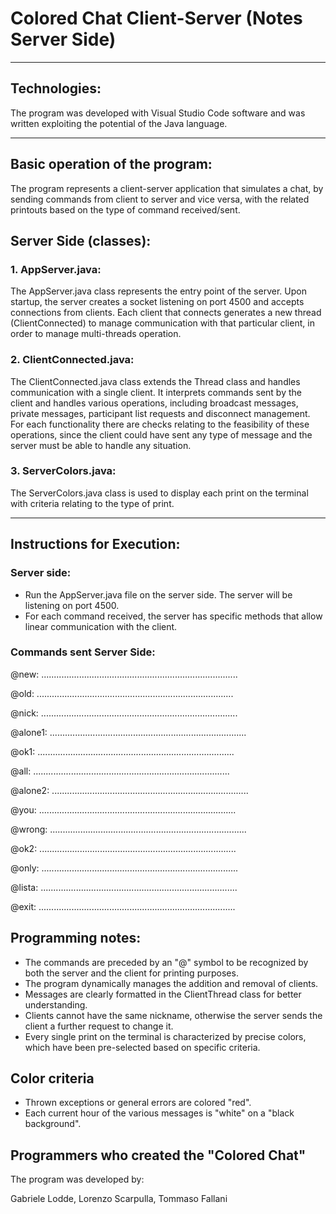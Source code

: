 # Colored Chat Client-Server (Notes Server Side)
---
## Technologies:

The program was developed with Visual Studio Code software and was written exploiting the potential of the Java language.

---
## Basic operation of the program:

The program represents a client-server application that simulates a chat, by sending commands from client to server and vice versa, with the related printouts based on the type of command received/sent.

## Server Side (classes): 

### 1. AppServer.java:
   
The AppServer.java class represents the entry point of the server. Upon startup, the server creates a socket listening on port 4500 and accepts connections from clients. Each client that connects generates a new thread (ClientConnected) to manage communication with that particular client, in order to manage multi-threads operation.

### 2. ClientConnected.java:
   
The ClientConnected.java class extends the Thread class and handles communication with a single client. It interprets commands sent by the client and handles various operations, including broadcast messages, private messages, participant list requests and disconnect management. For each functionality there are checks relating to the feasibility of these operations, since the client could have sent any type of message and the server must be able to handle any situation.

### 3. ServerColors.java:

The ServerColors.java class is used to display each print on the terminal with criteria relating to the type of print.

---
## Instructions for Execution:

### Server side: 

- Run the AppServer.java file on the server side. The server will be listening on port 4500.
- For each command received, the server has specific methods that allow linear communication with the client.

### Commands sent Server Side:

@new: ..............................................................................

@old: ..............................................................................

@nick: ..............................................................................

@alone1: ..............................................................................

@ok1: ..............................................................................

@all: ..............................................................................

@alone2: ..............................................................................

@you: ..............................................................................

@wrong: ..............................................................................

@ok2: ..............................................................................

@only: ..............................................................................

@lista: ..............................................................................

@exit: ..............................................................................

## Programming notes:

- The commands are preceded by an "@" symbol to be recognized by both the server and the client for printing purposes.
- The program dynamically manages the addition and removal of clients.
- Messages are clearly formatted in the ClientThread class for better understanding.
- Clients cannot have the same nickname, otherwise the server sends the client a further request to change it.
- Every single print on the terminal is characterized by precise colors, which have been pre-selected based on specific criteria.

## Color criteria
- Thrown exceptions or general errors are colored "red".
- Each current hour of the various messages is "white" on a "black background".

## Programmers who created the "Colored Chat"

The program was developed by:

Gabriele Lodde, 
Lorenzo Scarpulla, 
Tommaso Fallani
